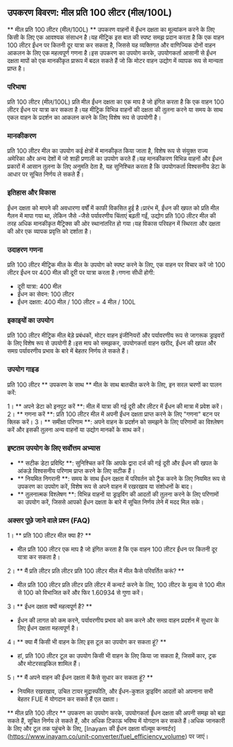 ## उपकरण विवरण: मील प्रति 100 लीटर (मील/100L)

** मील प्रति 100 लीटर (मील/100L) ** उपकरण वाहनों में ईंधन दक्षता का मूल्यांकन करने के लिए किसी के लिए एक आवश्यक संसाधन है।यह मीट्रिक इस बात की स्पष्ट समझ प्रदान करता है कि एक वाहन 100 लीटर ईंधन पर कितनी दूर यात्रा कर सकता है, जिससे यह व्यक्तिगत और वाणिज्यिक दोनों वाहन आकलन के लिए एक महत्वपूर्ण गणना है।इस उपकरण का उपयोग करके, उपयोगकर्ता आसानी से ईंधन दक्षता मापों को एक मानकीकृत प्रारूप में बदल सकते हैं जो कि मोटर वाहन उद्योग में व्यापक रूप से मान्यता प्राप्त है।

### परिभाषा

प्रति 100 लीटर (मील/100L) प्रति मील ईंधन दक्षता का एक माप है जो इंगित करता है कि एक वाहन 100 लीटर ईंधन पर यात्रा कर सकता है।यह मीट्रिक विभिन्न वाहनों की दक्षता की तुलना करने या समय के साथ एकल वाहन के प्रदर्शन का आकलन करने के लिए विशेष रूप से उपयोगी है।

### मानकीकरण

प्रति 100 लीटर मील का उपयोग कई क्षेत्रों में मानकीकृत किया जाता है, विशेष रूप से संयुक्त राज्य अमेरिका और अन्य देशों में जो शाही प्रणाली का उपयोग करते हैं।यह मानकीकरण विभिन्न वाहनों और ईंधन प्रकारों में आसान तुलना के लिए अनुमति देता है, यह सुनिश्चित करता है कि उपयोगकर्ता विश्वसनीय डेटा के आधार पर सूचित निर्णय ले सकते हैं।

### इतिहास और विकास

ईंधन दक्षता को मापने की अवधारणा वर्षों में काफी विकसित हुई है।प्रारंभ में, ईंधन की खपत को प्रति मील गैलन में मापा गया था, लेकिन जैसे -जैसे पर्यावरणीय चिंताएं बढ़ती गईं, उद्योग प्रति 100 लीटर मील की तरह अधिक मानकीकृत मैट्रिक्स की ओर स्थानांतरित हो गया।यह विकास परिवहन में स्थिरता और दक्षता की ओर एक व्यापक प्रवृत्ति को दर्शाता है।

### उदाहरण गणना

प्रति 100 लीटर मीट्रिक मील के मील के उपयोग को स्पष्ट करने के लिए, एक वाहन पर विचार करें जो 100 लीटर ईंधन पर 400 मील की दूरी पर यात्रा करता है।गणना सीधी होगी:

- दूरी यात्रा: 400 मील
- ईंधन का सेवन: 100 लीटर
- ईंधन दक्षता: 400 मील / 100 लीटर = 4 मील / 100L

### इकाइयों का उपयोग

प्रति 100 लीटर मीट्रिक मील बेड़े प्रबंधकों, मोटर वाहन इंजीनियरों और पर्यावरणीय रूप से जागरूक ड्राइवरों के लिए विशेष रूप से उपयोगी है।इस माप को समझकर, उपयोगकर्ता वाहन खरीद, ईंधन की खपत और समग्र पर्यावरणीय प्रभाव के बारे में बेहतर निर्णय ले सकते हैं।

### उपयोग गाइड

प्रति 100 लीटर ** उपकरण के साथ ** मील के साथ बातचीत करने के लिए, इन सरल चरणों का पालन करें:

1। ** अपने डेटा को इनपुट करें **: मील में यात्रा की गई दूरी और लीटर में ईंधन की मात्रा में प्रवेश करें।
2। ** गणना करें **: प्रति 100 लीटर मील में अपनी ईंधन दक्षता प्राप्त करने के लिए "गणना" बटन पर क्लिक करें।
3। ** समीक्षा परिणाम **: अपने वाहन के प्रदर्शन को समझने के लिए परिणामों का विश्लेषण करें और इसकी तुलना अन्य वाहनों या उद्योग मानकों के साथ करें।

### इष्टतम उपयोग के लिए सर्वोत्तम अभ्यास

- ** सटीक डेटा प्रविष्टि **: सुनिश्चित करें कि आपके द्वारा दर्ज की गई दूरी और ईंधन की खपत के आंकड़े विश्वसनीय परिणाम प्राप्त करने के लिए सटीक हैं।
- ** नियमित निगरानी **: समय के साथ ईंधन दक्षता में परिवर्तन को ट्रैक करने के लिए नियमित रूप से उपकरण का उपयोग करें, विशेष रूप से अपने वाहन में रखरखाव या संशोधनों के बाद।
- ** तुलनात्मक विश्लेषण **: विभिन्न वाहनों या ड्राइविंग की आदतों की तुलना करने के लिए परिणामों का उपयोग करें, जिससे आपको ईंधन दक्षता के बारे में सूचित निर्णय लेने में मदद मिल सके।

### अक्सर पूछे जाने वाले प्रश्न (FAQ)

1। ** प्रति 100 लीटर मील क्या है? **
- मील प्रति 100 लीटर एक माप है जो इंगित करता है कि एक वाहन 100 लीटर ईंधन पर कितनी दूर यात्रा कर सकता है।

2। ** मैं प्रति लीटर प्रति लीटर प्रति 100 लीटर मील में मील कैसे परिवर्तित करूं? **
- मील प्रति 100 लीटर प्रति लीटर प्रति लीटर में कन्वर्ट करने के लिए, 100 लीटर के मूल्य से 100 मील से 100 को विभाजित करें और फिर 1.60934 से गुणा करें।

3। ** ईंधन दक्षता क्यों महत्वपूर्ण है? **
- ईंधन की लागत को कम करने, पर्यावरणीय प्रभाव को कम करने और समग्र वाहन प्रदर्शन में सुधार के लिए ईंधन दक्षता महत्वपूर्ण है।

4। ** क्या मैं किसी भी वाहन के लिए इस टूल का उपयोग कर सकता हूं? **
- हां, प्रति 100 लीटर टूल का उपयोग किसी भी वाहन के लिए किया जा सकता है, जिसमें कार, ट्रक और मोटरसाइकिल शामिल हैं।

5। ** मैं अपने वाहन की ईंधन दक्षता में कैसे सुधार कर सकता हूं? **
- नियमित रखरखाव, उचित टायर मुद्रास्फीति, और ईंधन-कुशल ड्राइविंग आदतों को अपनाना सभी बेहतर FUE में योगदान कर सकते हैं एल दक्षता।

** मील प्रति 100 लीटर ** उपकरण का उपयोग करके, उपयोगकर्ता ईंधन दक्षता की अपनी समझ को बढ़ा सकते हैं, सूचित निर्णय ले सकते हैं, और अधिक टिकाऊ भविष्य में योगदान कर सकते हैं।अधिक जानकारी के लिए और टूल तक पहुंचने के लिए, [Inayam की ईंधन दक्षता वॉल्यूम कनवर्टर] (https://www.inayam.co/unit-converter/fuel_efficiency_volume) पर जाएं।